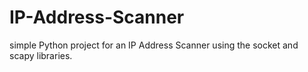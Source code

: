 # IP-Address-Scanner
simple Python project for an IP Address Scanner using the socket and scapy libraries.
